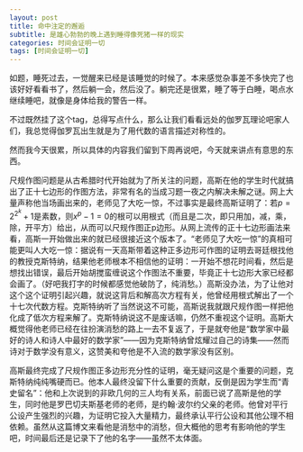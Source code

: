 ```yaml
---
layout: post
title: 命中注定的邂逅
subtitle: 是雄心勃勃的晚上遇到睡得像死猪一样的现实
categories: 时间会证明一切
tags: [时间会证明一切]
---
```


如题，睡死过去，一觉醒来已经是该睡觉的时候了。本来感觉杂事差不多快完了也该好好看看书了，然后躺一会，然后没了。躺完还是很累，睡了等于白睡，喝点水继续睡吧，就像是身体给我的警告一样。

不过既然挂了这个tag，总得写点什么，那么让我们看看远处的伽罗瓦理论吧家人们，我总觉得伽罗瓦出生就是为了用代数的语言描述对称性的。

然而我今天很累，所以具体的内容我们留到下周再说吧，今天就来讲点有意思的东西。

尺规作图问题是从古希腊时代开始就为了所关注的问题，高斯在他的学生时代就搞出了正十七边形的作图方法，非常有名的当成习题一夜之内解决未解之谜。网上大量声称他当场画出来的，老师见了大吃一惊，不过事实是最终高斯证明了：若$p=2^{2^k}+1$是素数，则$x^p-1=0$的根可以用根式（而且是二次，即只用加，减，乘，除，开平方）给出，从而可以尺规作图正p边形。从网上流传的正十七边形画法来看，高斯一开始做出来的就已经很接近这个版本了。“老师见了大吃一惊”的真相可能更叫人大吃一惊：据说有一天高斯带着这种正多边形可作图的证明去哥廷根找他的教授克斯特纳，结果他老师根本不相信他的证明：一开始不想花时间看，然后是想找出错误，最后开始胡搅蛮缠说这个作图法不重要，毕竟正十七边形大家已经都会画了。（好吧我打字的时候都感觉他破防了，纯消愁。）高斯没办法，为了让他对这个这个证明引起兴趣，就说这背后和解高次方程有关，他曾经用根式解出了一个十七次代数方程。克斯特纳听了当然说这不可能，高斯说我就跟尺规作图一样把他化成了低次方程来解了。克斯特纳说这不是废话嘛，仍然不重视这个证明。高斯大概觉得他老师已经在往扮演消愁的路上一去不复返了，于是就夸他是“数学家中最好的诗人和诗人中最好的数学家”——因为克斯特纳曾炫耀过自己的诗集——然而诗对于数学没有意义，这赞美和夸他是不入流的数学家没有区别。

高斯最终完成了尺规作图正多边形充分性的证明，毫无疑问这是个重要的问题，克斯特纳纯纯嘴硬而已。他本人最终没留下什么重要的贡献，反倒是因为学生而“青史留名”：他和上次说到的非欧几何的三人均有关系，前面已说了高斯是他的学生，同时他是罗巴切夫斯基老师的老师，是约翰·波尔约父亲的老师。他曾对平行公设产生强烈的兴趣，为证明它投入大量精力，最终承认平行公设和其他公理不相依赖。虽然从这篇博文来看他是消愁中的消愁，但大概他的思考有影响他的学生吧，时间最后还是记录下了他的名字——虽然不太体面。